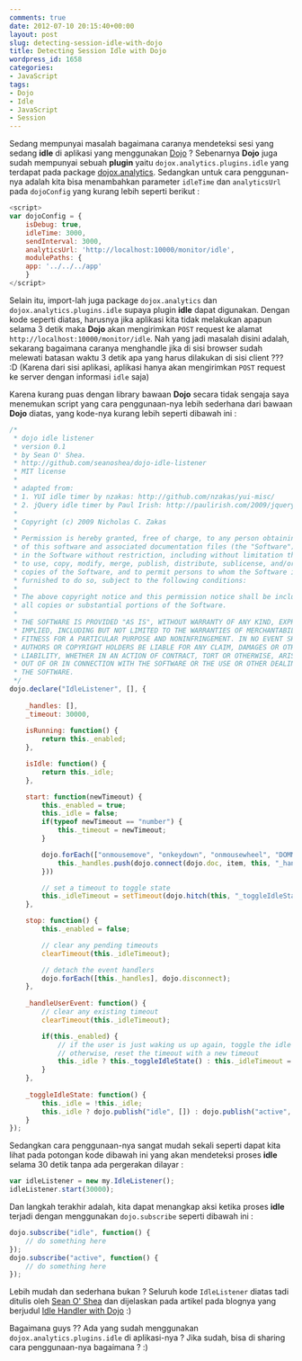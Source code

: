 ```yaml
---
comments: true
date: 2012-07-10 20:15:40+00:00
layout: post
slug: detecting-session-idle-with-dojo
title: Detecting Session Idle with Dojo
wordpress_id: 1658
categories:
- JavaScript
tags:
- Dojo
- Idle
- JavaScript
- Session
---
```


Sedang mempunyai masalah bagaimana caranya mendeteksi sesi yang sedang **idle** di aplikasi yang menggunakan [Dojo]() ? Sebenarnya **Dojo** juga sudah mempunyai sebuah **plugin** yaitu `dojox.analytics.plugins.idle` yang terdapat pada package [dojox.analytics](http://dojotoolkit.org/api/). Sedangkan untuk cara penggunan-nya adalah kita bisa menambahkan parameter `idleTime` dan `analyticsUrl` pada `dojoConfig` yang kurang lebih seperti berikut :

```javascript
<script>
var dojoConfig = {
    isDebug: true,
    idleTime: 3000,
    sendInterval: 3000,
    analyticsUrl: 'http://localhost:10000/monitor/idle',
    modulePaths: {
    app: '../../../app'
    }
</script>
```


Selain itu, import-lah juga package `dojox.analytics` dan `dojox.analytics.plugins.idle` supaya plugin **idle** dapat digunakan. Dengan kode seperti diatas, harusnya jika aplikasi kita tidak melakukan apapun selama 3 detik maka **Dojo** akan mengirimkan `POST` request ke alamat `http://localhost:10000/monitor/idle`. Nah yang jadi masalah disini adalah, sekarang bagaimana caranya menghandle jika di sisi browser sudah melewati batasan waktu 3 detik apa yang harus dilakukan di sisi client ??? :D (Karena dari sisi aplikasi, aplikasi hanya akan mengirimkan `POST` request ke server dengan informasi `idle` saja)
<!-- more -->
Karena kurang puas dengan library bawaan **Dojo** secara tidak sengaja saya menemukan script yang cara penggunaan-nya lebih sederhana dari bawaan **Dojo** diatas, yang kode-nya kurang lebih seperti dibawah ini :

```javascript
/*
 * dojo idle listener
 * version 0.1
 * by Sean O' Shea. 
 * http://github.com/seanoshea/dojo-idle-listener
 * MIT license
 *
 * adapted from:
 * 1. YUI idle timer by nzakas: http://github.com/nzakas/yui-misc/
 * 2. jQuery idle timer by Paul Irish: http://paulirish.com/2009/jquery-idletimer-plugin/
 *
 * Copyright (c) 2009 Nicholas C. Zakas
 * 
 * Permission is hereby granted, free of charge, to any person obtaining a copy
 * of this software and associated documentation files (the "Software"), to deal
 * in the Software without restriction, including without limitation the rights
 * to use, copy, modify, merge, publish, distribute, sublicense, and/or sell
 * copies of the Software, and to permit persons to whom the Software is
 * furnished to do so, subject to the following conditions:
 * 
 * The above copyright notice and this permission notice shall be included in
 * all copies or substantial portions of the Software.
 * 
 * THE SOFTWARE IS PROVIDED "AS IS", WITHOUT WARRANTY OF ANY KIND, EXPRESS OR
 * IMPLIED, INCLUDING BUT NOT LIMITED TO THE WARRANTIES OF MERCHANTABILITY,
 * FITNESS FOR A PARTICULAR PURPOSE AND NONINFRINGEMENT. IN NO EVENT SHALL THE
 * AUTHORS OR COPYRIGHT HOLDERS BE LIABLE FOR ANY CLAIM, DAMAGES OR OTHER
 * LIABILITY, WHETHER IN AN ACTION OF CONTRACT, TORT OR OTHERWISE, ARISING FROM,
 * OUT OF OR IN CONNECTION WITH THE SOFTWARE OR THE USE OR OTHER DEALINGS IN
 * THE SOFTWARE.
 */
dojo.declare("IdleListener", [], {
    
    _handles: [],
    _timeout: 30000,
    
    isRunning: function() {
        return this._enabled;
    },

    isIdle: function() {
        return this._idle;
    },

    start: function(newTimeout) {
        this._enabled = true;
        this._idle = false;
        if(typeof newTimeout == "number") {
            this._timeout = newTimeout;
        }

        dojo.forEach(["onmousemove", "onkeydown", "onmousewheel", "DOMMouseScroll"], dojo.hitch(this, function(item, index, array) {
            this._handles.push(dojo.connect(dojo.doc, item, this, "_handleUserEvent"));
        }))

        // set a timeout to toggle state
        this._idleTimeout = setTimeout(dojo.hitch(this, "_toggleIdleState"), this._timeout);
    },

    stop: function() {
        this._enabled = false;

        // clear any pending timeouts
        clearTimeout(this._idleTimeout);

        // detach the event handlers
        dojo.forEach([this._handles], dojo.disconnect);
    },
    
    _handleUserEvent: function() {
        // clear any existing timeout
        clearTimeout(this._idleTimeout);

        if(this._enabled) {
            // if the user is just waking us up again, toggle the idle state.
            // otherwise, reset the timeout with a new timeout
            this._idle ? this._toggleIdleState() : this._idleTimeout = setTimeout(dojo.hitch(this, "_toggleIdleState"), this._timeout);
        }
    },
    
    _toggleIdleState: function() {
        this._idle = !this._idle;
        this._idle ? dojo.publish("idle", []) : dojo.publish("active", []); 
    }
});
```



Sedangkan cara penggunaan-nya sangat mudah sekali seperti dapat kita lihat pada potongan kode dibawah ini yang akan mendeteksi proses **idle** selama 30 detik tanpa ada pergerakan dilayar :

```javascript
var idleListener = new my.IdleListener();
idleListener.start(30000);
```

Dan langkah terakhir adalah, kita dapat menangkap aksi ketika proses **idle** terjadi dengan menggunakan `dojo.subscribe` seperti dibawah ini :

```javascript
dojo.subscribe("idle", function() {
    // do something here
});
dojo.subscribe("active", function() {
    // do something here
});
```


Lebih mudah dan sederhana bukan ? Seluruh kode `IdleListener` diatas tadi ditulis oleh [Sean O' Shea](http://whatsthepointeh.blogspot.com/) dan dijelaskan pada artikel pada blognya yang berjudul [Idle Handler with Dojo](http://whatsthepointeh.blogspot.com/2009/06/idle-handler-with-dojo.html) :) 

Bagaimana guys ?? Ada yang sudah menggunakan `dojox.analytics.plugins.idle` di aplikasi-nya ? Jika sudah, bisa di sharing cara penggunaan-nya bagaimana ? :)

